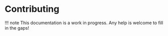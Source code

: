 # Contributing

!!! note
    This documentation is a work in progress. Any help is welcome to fill in the
    gaps!
